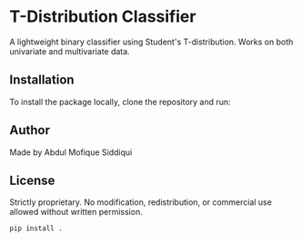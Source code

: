 # T-Distribution Classifier

A lightweight binary classifier using Student's T-distribution. Works on both univariate and multivariate data.

## Installation

To install the package locally, clone the repository and run:

## Author
Made by Abdul Mofique Siddiqui

## License
Strictly proprietary. No modification, redistribution, or commercial use allowed without written permission.

```bash
pip install .
